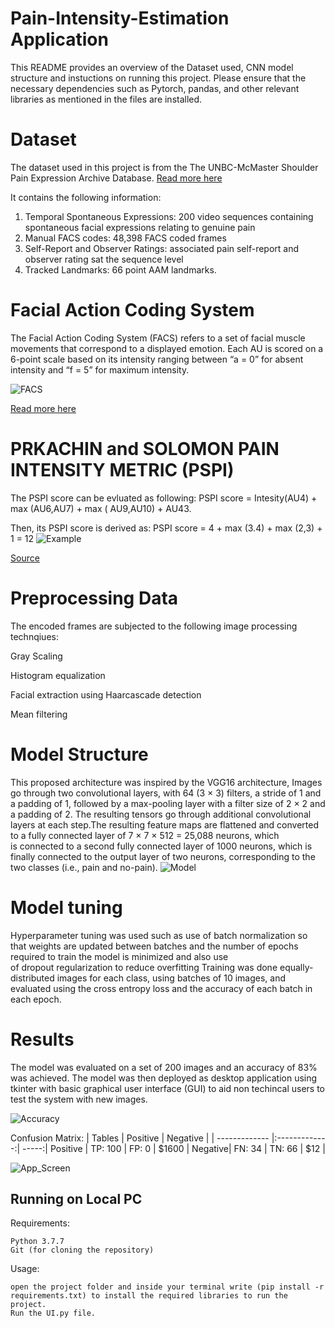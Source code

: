 # Pain-Intensity-Estimation Application
This README provides an overview of the Dataset used, CNN model structure and instuctions on running this project. Please ensure that the necessary dependencies such as Pytorch, pandas,  and other relevant libraries as mentioned in the files are installed. 

# Dataset 
The dataset used in this project is from the The UNBC-McMaster Shoulder Pain Expression Archive Database. [Read more here](https://sites.pitt.edu/~emotion/fulltext/2011/Painful_Data.pdf)

It contains the following information:
1) Temporal Spontaneous Expressions: 200 video sequences containing spontaneous facial expressions relating to genuine pain
2) Manual FACS codes: 48,398 FACS coded frames
3) Self-Report and Observer Ratings: associated pain self-report and observer rating sat the sequence level
4) Tracked Landmarks: 66 point AAM landmarks.


# Facial Action Coding System 
The Facial Action Coding System (FACS) refers to a set of facial muscle movements that correspond to a displayed emotion. Each AU is scored on a 6-point scale based on its intensity ranging between “a = 0” for absent intensity and “f = 5” for maximum intensity. 

![FACS](https://github.com/sohaibanwar26/portfolio/blob/main/FACS.png)

[Read more here](https://www.paulekman.com/facial-action-coding-system/)


# PRKACHIN and SOLOMON PAIN INTENSITY METRIC (PSPI)
The PSPI score can be evluated as following:
PSPI score = Intesity(AU4) + max (AU6,AU7) + max ( AU9,AU10) + AU43.

Then, its PSPI score is derived as: PSPI score = 4 + max (3.4) + max (2,3) + 1 = 12
![Example](https://github.com/sohaibanwar26/portfolio/blob/main/nihms-1599641-f0001.jpg)

[Source](https://www.ncbi.nlm.nih.gov/pmc/articles/PMC7385931/)


# Preprocessing Data
The encoded frames are subjected to the following image processing technqiues:

Gray Scaling

Histogram equalization

Facial extraction using Haarcascade detection

Mean filtering



# Model Structure
This proposed architecture was inspired by the VGG16 architecture, Images go through two convolutional layers, with 64 (3 × 3) filters, a stride of 1 and a padding of 1, followed by a max-pooling layer with a filter size of 2 × 2 and a padding of 2. The resulting tensors go through additional convolutional layers at each step.The resulting feature maps are flattened and converted to a fully connected layer of 7 × 7 × 512 = 25,088 neurons, which is connected to a second fully connected layer of 1000 neurons, which is finally connected to the output layer of two neurons, corresponding to the two classes (i.e., pain and no-pain).​
![Model](https://github.com/sohaibanwar26/portfolio/blob/main/5-9302898x4%20(1).jpeg)

# Model tuning
Hyperparameter tuning was used such as use of batch normalization so that weights are updated between batches and the number of epochs required to train the model is minimized and also use of dropout regularization to reduce overfitting​
Training was​ done equally-distributed images for each class, using batches of 10 images, and evaluated using the cross entropy loss and the accuracy of each batch in each epoch​.



# Results
The model was evaluated on a set of 200 images and an accuracy of 83% was achieved. The model was then deployed as desktop application using tkinter with basic graphical user interface (GUI) to aid non techincal users to test the system with new images. 

![Accuracy](https://github.com/sohaibanwar26/portfolio/blob/main/Accuracy.png)

Confusion Matrix:
| Tables        | Positive | Negative  |
| ------------- |:-------------:| -----:|
Positive |  TP: 100 | FP: 0    | $1600 |
Negative| FN: 34 | TN: 66    |   $12 |

![App_Screen](https://github.com/sohaibanwar26/portfolio/blob/main/App_Screenshot.png)




## Running on Local PC
Requirements:

    Python 3.7.7
    Git (for cloning the repository)
Usage:

    open the project folder and inside your terminal write (pip install -r requirements.txt) to install the required libraries to run the project.
    Run the UI.py file.

